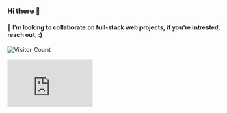 ### Hi there 👋
#### 👯 I’m looking to collaborate on full-stack web projects, if you're intrested, reach out, :)
![Visitor Count](https://profile-counter.glitch.me/abdi-adan/count.svg)
<iframe src="https://githubbadge.appspot.com/abdi-adan" style="border: 0;height: 111px;width: 200px;overflow: hidden;" frameBorder="0"></iframe>

<!--
**Abdi-Adan/Abdi-Adan** is a ✨ _special_ ✨ repository because its `README.md` (this file) appears on your GitHub profile.

Here are some ideas to get you started:

- 🔭 I’m currently working on ...
- 🌱 I’m currently learning ...
- 👯 I’m looking to collaborate on ...
- 🤔 I’m looking for help with ...
- 💬 Ask me about ...
- 📫 How to reach me: ...
- 😄 Pronouns: ...
- ⚡ Fun fact: ...
-->
